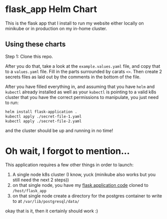 # flask_app Helm Chart
This is the flask app that I install to run my website either locally on minikube or in production on my in-home cluster.

## Using these charts
Step 1: Clone this repo.

After you do that, take a look at the `example.values.yaml` file, and copy that to a `values.yaml` file. Fill in the parts surrounded by carats `<>`. Then create 2 secrets files as laid out by the comments in the bottom of the file.

After you have filled everything in, and assuming that you have `helm` and `kubectl` already installed as well as your `kubectl` is pointing to a valid k8s cluster that you have the correct permissions to manipulate, you just need to run:

```bash
helm install flask-application .
kubectl apply ./secret-file-1.yaml
kubectl apply ./secret-file-2.yaml
```

and the cluster should be up and running in no time!

# Oh wait, I forgot to mention...
This application requires a few other things in order to launch:
1. A single node k8s cluster (I know, yuck (minikube also works but you still need the next 2 steps))
2. on that single node, you have my [flask application code](https://github.com/Romanmc72/flask_app) cloned to `/host/flask_app`
3. on that single node create a directory for the postgres container to write to at `/var/lib/postgresql/data/`

okay that is it, then it certainly should work :)
